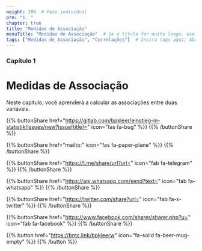 ```yaml
---
weight: 100  # Peso individual
pre: "1. "
chapter: true
title: "Medidas de Associação"
menuTitle: "Medidas de Associação"  # Se o título for muito longo, use um título curto aqui
tags: ["Medidas de Associação", "Correlações"]  # Insira tags aqui; Abreviação do que acontece na página
---
```


### Capítulo 1

# Medidas de Associação
Neste capítulo, você aprenderá a calcular as associações entre duas variáveis.

{{% buttonShare href="https://gitlab.com/bpkleer/einstieg-in-statistik/issues/new?issue[title]=" icon="fas fa-bug" %}} {{% /buttonShare %}}

{{% buttonShare href="mailto:" icon="fas fa-paper-plane" %}} {{% /buttonShare %}}

{{% buttonShare href="https://t.me/share/url?url=" icon="fab fa-telegram" %}} {{% /buttonShare %}}

{{% buttonShare href="https://api.whatsapp.com/send?text=" icon="fab fa-whatsapp" %}} {{% /buttonShare %}}

{{% buttonShare href="https://twitter.com/share?url=" icon="fab fa-x-twitter" %}} {{% /buttonShare %}}

{{% buttonShare href="https://www.facebook.com/sharer/sharer.php?u=" icon="fab fa-facebook" %}} {{% /buttonShare %}}

{{% button href="https://bmc.link/bpkleerw" icon="fa-solid fa-beer-mug-empty" %}} {{% /button %}}
